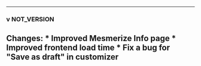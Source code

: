 ------
### v __NOT_VERSION__
 **Changes:** 
    * Improved Mesmerize Info page
    * Improved frontend load time
    * Fix a bug for "Save as draft" in customizer
------